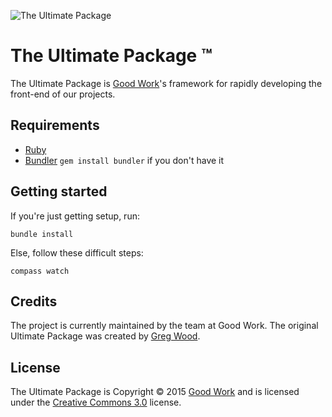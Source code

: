 ![The Ultimate Package](https://raw.githubusercontent.com/simplygoodwork/gw.ultimate_package/master/static/images/branding/project-name-logo.png "The Ultimate Package")

# The Ultimate Package &trade;

The Ultimate Package is [Good Work][1]'s framework for rapidly developing the front-end of our projects.

## Requirements

- [Ruby](http://www.ruby-lang.org/en/)
- [Bundler](http://bundler.io/) `gem install bundler` if you don't have it

## Getting started

If you're just getting setup, run:

`bundle install`

Else, follow these difficult steps:

`compass watch`

## Credits

The project is currently maintained by the team at Good Work. The original Ultimate Package was created by [Greg Wood][2].

## License

The Ultimate Package is Copyright &copy; 2015 [Good Work][1] and is licensed under the [Creative Commons 3.0][3] license.

[1]: http://www.simplygoodwork.com
[2]: http://gregorywood.co.uk
[3]: http://creativecommons.org/licenses/by-nc-sa/3.0/